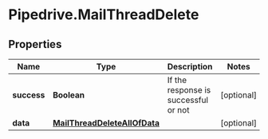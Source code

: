 # Pipedrive.MailThreadDelete

## Properties

Name | Type | Description | Notes
------------ | ------------- | ------------- | -------------
**success** | **Boolean** | If the response is successful or not | [optional] 
**data** | [**MailThreadDeleteAllOfData**](MailThreadDeleteAllOfData.md) |  | [optional] 


